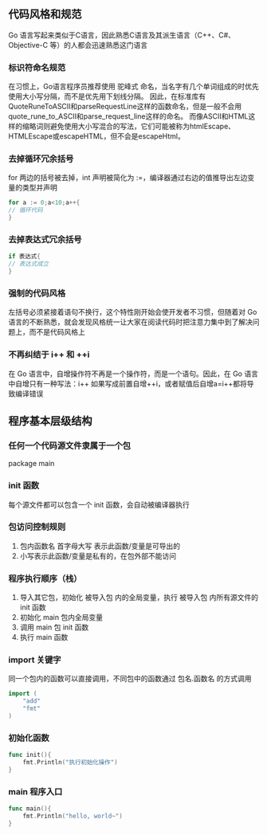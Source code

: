 ## 代码风格和规范
Go 语言写起来类似于C语言，因此熟悉C语言及其派生语言（C++、C#、Objective-C 等）的人都会迅速熟悉这门语言

### 标识符命名规范
在习惯上，Go语言程序员推荐使用 驼峰式 命名，当名字有几个单词组成的时优先使用大小写分隔，而不是优先用下划线分隔。 因此，在标准库有QuoteRuneToASCII和parseRequestLine这样的函数命名，但是一般不会用quote_rune_to_ASCII和parse_request_line这样的命名。 而像ASCII和HTML这样的缩略词则避免使用大小写混合的写法，它们可能被称为htmlEscape、HTMLEscape或escapeHTML，但不会是escapeHtml。

### 去掉循环冗余括号
for 两边的括号被去掉，int 声明被简化为 :=，编译器通过右边的值推导出左边变量的类型并声明
```go
for a := 0;a<10;a++{
// 循环代码
}
```

### 去掉表达式冗余括号
```go
if 表达式{
// 表达式成立
}
```

### 强制的代码风格
左括号必须紧接着语句不换行，这个特性刚开始会使开发者不习惯，但随着对 Go 语言的不断熟悉，就会发现风格统一让大家在阅读代码时把注意力集中到了解决问题上，而不是代码风格上

### 不再纠结于 i++ 和 ++i
在 Go 语言中，自增操作符不再是一个操作符，而是一个语句。因此，在 Go 语言中自增只有一种写法：i++
如果写成前置自增++i，或者赋值后自增a=i++都将导致编译错误


## 程序基本层级结构
### 任何一个代码源文件隶属于一个包
package main

### init 函数
每个源文件都可以包含一个 init 函数，会自动被编译器执行

### 包访问控制规则
1. 包内函数名 首字母大写 表示此函数/变量是可导出的
2. 小写表示此函数/变量是私有的，在包外部不能访问

### 程序执行顺序（栈）
1. 导入其它包，初始化 被导入包 内的全局变量，执行 被导入包 内所有源文件的 init 函数 
2. 初始化 main 包内全局变量
3. 调用 main 包 init 函数
4. 执行 main 函数

### import 关键字
同一个包内的函数可以直接调用，不同包中的函数通过 包名.函数名 的方式调用
```go
import (
    "add"
    "fmt"
)
```

### 初始化函数
```go
func init(){
    fmt.Println("执行初始化操作")
}
```

### main 程序入口
```go
func main(){
    fmt.Println("hello, world~")
}
```